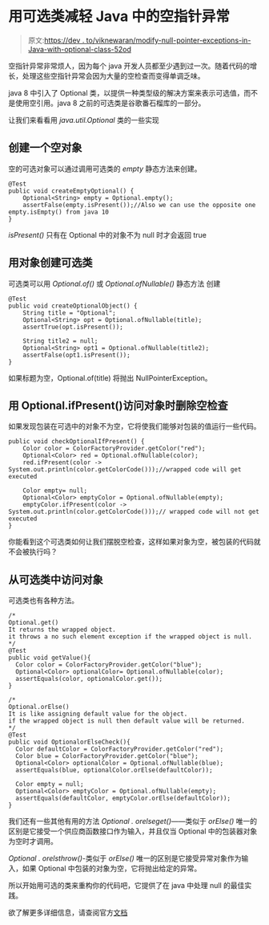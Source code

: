 # 用可选类减轻 Java 中的空指针异常

> 原文:[https://dev . to/viknewaran/modify-null-pointer-exceptions-in-Java-with-optional-class-52od](https://dev.to/vikneswaran/mitigate-null-pointer-exceptions-in-java-with-optional-class-52od)

空指针异常非常烦人，因为每个 java 开发人员都至少遇到过一次。随着代码的增长，处理这些空指针异常会因为大量的空检查而变得单调乏味。

java 8 中引入了 Optional 类，以提供一种类型级的解决方案来表示可选值，而不是使用空引用。java 8 之前的可选类是谷歌番石榴库的一部分。

让我们来看看用 *java.util.Optional* 类的一些实现

## [](#creating-an-empty-object)创建一个空对象

空的可选对象可以通过调用可选类的 *empty* 静态方法来创建。

```
@Test
public void createEmptyOptional() {
    Optional<String> empty = Optional.empty();
    assertFalse(empty.isPresent());//Also we can use the opposite one empty.isEmpty() from java 10
} 
```

*isPresent()* 只有在 Optional 中的对象不为 null 时才会返回 true

## [](#creating-optional-class-with-objects)用对象创建可选类

可选类可以用 *Optional.of()* 或 *Optional.ofNullable()* 静态方法
创建

```
@Test
public void createOptionalObject() {
    String title = "Optional";
    Optional<String> opt = Optional.ofNullable(title);
    assertTrue(opt.isPresent());

    String title2 = null;
    Optional<String> opt1 = Optional.ofNullable(title2);
    assertFalse(opt1.isPresent());
} 
```

如果标题为空，Optional.of(title) 将抛出 NullPointerException。

## [](#remove-null-checks-while-accessing-objects-with-optionalifpresent)用 Optional.ifPresent()访问对象时删除空检查

如果发现包装在可选中的对象不为空，它将使我们能够对包装的值运行一些代码。

```
public void checkOptionalIfPresent() {
    Color color = ColorFactoryProvider.getColor("red");
    Optional<Color> red = Optional.ofNullable(color);
    red.ifPresent(color -> System.out.println(color.getColorCode()));//wrapped code will get executed

    Color empty= null;
    Optional<Color> emptyColor = Optional.ofNullable(empty);
    emptyColor.ifPresent(color -> System.out.println(color.getColorCode()));// wrapped code will not get executed
} 
```

你能看到这个可选类如何让我们摆脱空检查，这样如果对象为空，被包装的代码就不会被执行吗？

## [](#accessing-the-objects-from-optional-class)从可选类中访问对象

可选类也有各种方法。

```
/* 
Optional.get() 
It returns the wrapped object.
it throws a no such element exception if the wrapped object is null.
*/
@Test
public void getValue(){
  Color color = ColorFactoryProvider.getColor("blue");
  Optional<Color> optionalColor= Optional.ofNullable(color);
  assertEquals(color, optionalColor.get());
}

/*
Optional.orElse()
It is like assigning default value for the object. 
if the wrapped object is null then default value will be returned.
*/
@Test
public void OptionalorElseCheck(){
  Color defaultColor = ColorFactoryProvider.getColor("red");
  Color blue = ColorFactoryProvider.getColor("blue");
  Optional<Color> optionalColor = Optional.ofNullable(blue);
  assertEquals(blue, optionalColor.orElse(defaultColor));

  Color empty = null;
  Optional<Color> emptyColor = Optional.ofNullable(empty);
  assertEquals(defaultColor, emptyColor.orElse(defaultColor));
} 
```

我们还有一些其他有用的方法
*Optional . orelseget()*——类似于 *orElse()* 唯一的区别是它接受一个供应商函数接口作为输入，并且仅当 Optional 中的包装器对象为空时才调用。

*Optional . orelsthrow()*-类似于 *orElse()* 唯一的区别是它接受异常对象作为输入，如果 Optional 中包装的对象为空，它将抛出给定的异常。

所以开始用可选的类来重构你的代码吧，它提供了在 java 中处理 null 的最佳实践。

欲了解更多详细信息，请查阅官方[文档](https://www.oracle.com/technetwork/articles/java/java8-optional-2175753.html)